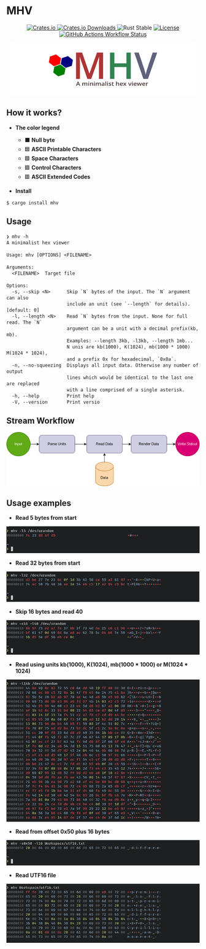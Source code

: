 # MHV
<p align="center">
  <a href="https://crates.io/crates/mhv">
    <img src="https://img.shields.io/crates/v/mhv.svg" alt="Crates.io"/>
  </a>
  <a href="https://crates.io/crates/mhv">
    <img src="https://img.shields.io/crates/d/mhv" alt="Crates.io Downloads"/>
  </a>
  <img src="https://img.shields.io/badge/rust-stable-orange" alt="Rust Stable"/>
  <a href="https://opensource.org/licenses/MIT">
    <img src="https://img.shields.io/crates/l/mhv.svg" alt="License"/>
  </a>
  <a href="https://github.com/jgardona/mhv/actions/workflows/rust.yml">
    <img src="https://github.com/jgardona/mhv/actions/workflows/rust.yml/badge.svg" alt="GitHub Actions Workflow Status"/>
  </a>
</p>

  <div align="center">
  <img src="images/logo.png"/>
  </div>

## How it works?

* **The color legend**
  
  *  ⬛ **Null byte**
  *  🟦 **ASCII Printable Characters**
  *  🟩 **Space Characters**
  *  🟩 **Control Characters**
  *  🟥 **ASCII Extended Codes**
  


* **Install**

```
$ cargo install mhv
```

## Usage

```
❯ mhv -h
A minimalist hex viewer

Usage: mhv [OPTIONS] <FILENAME>

Arguments:
  <FILENAME>  Target file

Options:
  -s, --skip <N>      Skip `N` bytes of the input. The `N` argument can also
                      include an unit (see `--length` for details). [default: 0]
  -l, --length <N>    Read `N` bytes from the input. None for full read. The `N`
                      argument can be a unit with a decimal prefix(kb, mb).
                      Examples: --length 3kb, -l3kb, --length 1mb...
                      N unis are kb(1000), K(1024), mb(1000 * 1000) M(1024 * 1024),
                      and a prefix 0x for hexadecimal, `0x0a`.
  -n, --no-squeezing  Displays all input data. Otherwise any number of output
                      lines which would be identical to the last one are replaced
                      with a line comprised of a single asterisk.
  -h, --help          Print help
  -V, --version       Print versio
```
## Stream Workflow

![](images/mhv-dataflow.png)

## Usage examples

* **Read 5 bytes from start**

![](images/read5.png)


* **Read 32 bytes from start**

![](images/read32fromstart.png)

* **Skip 16 bytes and read 40**

![](images/skip16andread40.png)

* **Read using units kb(1000), K(1024), mb(1000 * 1000) or M(1024 * 1024)**

![](images/read1kb.png)

* **Read from offset 0x50 plus 16 bytes**

![](images/off0x50-32bytes.png)

* **Read UTF16 file**

![](images/readutf16.png)

